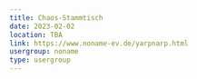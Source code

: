 ```yaml
---
title: Chaos-Stammtisch
date: 2023-02-02
location: TBA
link: https://www.noname-ev.de/yarpnarp.html
usergroup: noname
type: usergroup
---
```


